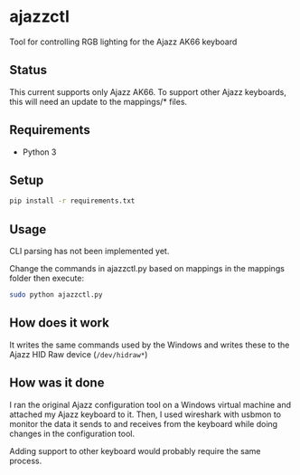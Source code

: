 # ajazzctl
Tool for controlling RGB lighting for the Ajazz AK66 keyboard

## Status
This current supports only Ajazz AK66. To support other Ajazz keyboards, this will need an update to the mappings/* files.

## Requirements
* Python 3

## Setup
```sh
pip install -r requirements.txt
```

## Usage
CLI parsing has not been implemented yet.

Change the commands in ajazzctl.py based on mappings in the mappings folder then execute:
```sh
sudo python ajazzctl.py
```

## How does it work
It writes the same commands used by the Windows and writes these to the Ajazz HID Raw device (`/dev/hidraw*`)

## How was it done
I ran the original Ajazz configuration tool on a Windows virtual machine and attached my Ajazz keyboard to it. Then, I used wireshark with usbmon to monitor the data it sends to and receives from the keyboard while doing changes in the configuration tool.

Adding support to other keyboard would probably require the same process.
